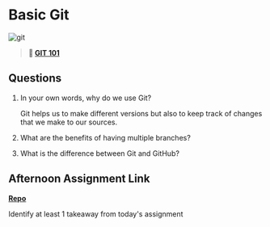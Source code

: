 # Basic Git

![git](https://git-scm.com/images/branching-illustration@2x.png)

> **📖 [GIT 101](https://codeworksacademy.com/fs-student-guide/resources/wk1/01-GIT)**

## Questions

1. In your own words, why do we use Git?

    Git helps us to make different versions but also to keep track of changes that we make to our sources.

2. What are the benefits of having multiple branches?

3. What is the difference between Git and GitHub?

## Afternoon Assignment Link

**[Repo](https://github.com/jsphbowers/fs-journal)**

Identify at least 1 takeaway from today's assignment
